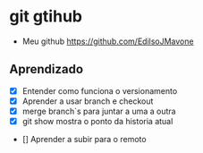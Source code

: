 # git gtihub
- Meu github
https://github.com/EdilsoJMavone
## Aprendizado
- [x] Entender como funciona o versionamento
- [x] Aprender a usar branch e checkout
- [x] merge branch`s para juntar a uma a outra
- [x] git show mostra o ponto da historia atual
- [] Aprender a subir para o remoto